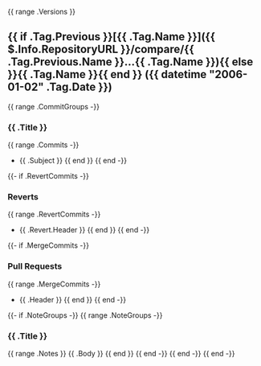 {{ range .Versions }}
<a name="{{ .Tag.Name }}"></a>

## {{ if .Tag.Previous }}[{{ .Tag.Name }}]({{ $.Info.RepositoryURL }}/compare/{{ .Tag.Previous.Name }}...{{ .Tag.Name }}){{ else }}{{ .Tag.Name }}{{ end }} ({{ datetime "2006-01-02" .Tag.Date }})

{{ range .CommitGroups -}}

### {{ .Title }}

{{ range .Commits -}}

* {{ .Subject }}
{{ end }}
{{ end -}}

{{- if .RevertCommits -}}

### Reverts

{{ range .RevertCommits -}}

* {{ .Revert.Header }}
{{ end }}
{{ end -}}

{{- if .MergeCommits -}}

### Pull Requests

{{ range .MergeCommits -}}

* {{ .Header }}
{{ end }}
{{ end -}}

{{- if .NoteGroups -}}
{{ range .NoteGroups -}}

### {{ .Title }}

{{ range .Notes }}
{{ .Body }}
{{ end }}
{{ end -}}
{{ end -}}
{{ end -}}